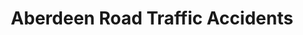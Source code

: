 ---
schema: default
title: Aberdeen Road Traffic Accidents
organization: ODI Aberdeen
notes: >-
  A subset of data extracted from the UK Road Traffic Accident Data here:
  https://data.gov.uk/dataset/road-accidents-safety-data
resources:
  - name: Aberdeen RTAs 2016 CSV
    url: >-
      https://aberdeen-opendata.ams3.digitaloceanspaces.com/abdn_RoadSafety_Accidents_2016.csv
    format: csv
  - name: Aberdeen RTAs 2015 CSV
    url: >-
      https://aberdeen-opendata.ams3.digitaloceanspaces.com/abdn_RoadSafety_Accidents_2015.csv
    format: csv
  - name: Aberdeen RTAs 2014 CSV
    url: >-
      https://aberdeen-opendata.ams3.digitaloceanspaces.com/abdn_RoadSafety_Accidents_2014.csv
    format: csv
  - name: Aberdeen RTAs 2013 CSV
    url: >-
      https://aberdeen-opendata.ams3.digitaloceanspaces.com/abdn_RoadSafety_Accidents_2013.csv
    format: csv
  - name: Aberdeen RTAs 2012 CSV
    url: >-
      https://aberdeen-opendata.ams3.digitaloceanspaces.com/abdn_RoadSafety_Accidents_2012.csv
    format: csv
license: 'https://www.nationalarchives.gov.uk/doc/open-government-licence/version/3/'
category:
  - Public Safety
maintainer: ODI Aberdeen
maintainer_email: odi@codethecity.org.uk
---